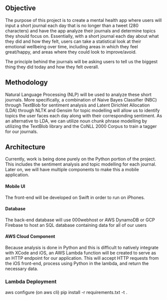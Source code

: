 ## Objective
The purpose of this project is to create a mental health app where users will input a short journal each day that is no longer than a tweet (280 characters) and have the app analyze their journals and determine topics they should focus on. Essentially, with a short journal each day about what they did and how they felt, users can take a statistical look at their emotional wellbeing over time, including areas in which they feel great/happy, and areas where they could look to improve/avoid. 

The principle behind the journals will be asking users to tell us the biggest thing they did today and how they felt overall.

## Methodology
Natural Language Processing (NLP) will be used to analyze these short journals. More specifically, a combination of Naive Bayes Classifier (NBC) through TextBlob for sentiment analysis and Latent Dirichlet Allocation (LDA) through NLTK and Gensim for topic modelling will allow us to identify topics the user faces each day along with their corresponding sentiment. As an alternative to LDA, we can utilize noun chunk phrase modelling by utilizing the TextBlob library and the CoNLL 2000 Corpus to train a tagger for our journals.

## Architecture
Currently, work is being done purely on the Python portion of the project. This includes the sentiment analysis and topic modelling for each journal. Later on, we will have multiple components to make this a mobile application.

#### Mobile UI
The front-end will be developed on Swift in order to run on iPhones.

#### Database
The back-end database will use 000webhost or AWS DynamoDB or GCP Firebase to host an SQL database containing data for all of our users

#### AWS Cloud Component
Because analysis is done in Python and this is difficult to natively integrate with XCode and iOS, an AWS Lambda function will be created to serve as an HTTP endpoint for our application. This will accept HTTP requests from the iOS front-end, process using Python in the lambda, and return the necessary data.

### Lambda Deployment
aws configure (on aws cli)
pip install -r requirements.txt -t .